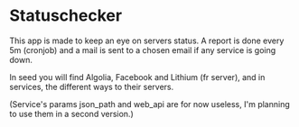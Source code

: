 # Statuschecker
This app is made to keep an eye on servers status.
A report is done every 5m (cronjob) and a mail is sent to a chosen email if any service is going down.

In seed you will find Algolia, Facebook and Lithium (fr server), and in services, the different ways to their servers.

(Service's params json_path and web_api are for now useless, I'm planning to use them in a second version.)
